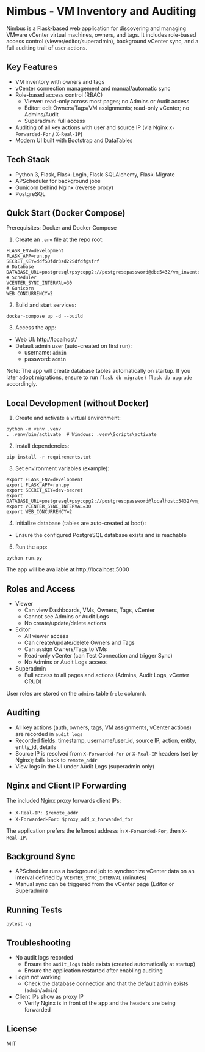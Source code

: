 Nimbus - VM Inventory and Auditing
=================================

Nimbus is a Flask-based web application for discovering and managing VMware vCenter virtual machines, owners, and tags. It includes role-based access control (viewer/editor/superadmin), background vCenter sync, and a full auditing trail of user actions.

Key Features
------------
- VM inventory with owners and tags
- vCenter connection management and manual/automatic sync
- Role-based access control (RBAC)
  - Viewer: read-only across most pages; no Admins or Audit access
  - Editor: edit Owners/Tags/VM assignments; read-only vCenter; no Admins/Audit
  - Superadmin: full access
- Auditing of all key actions with user and source IP (via Nginx `X-Forwarded-For` / `X-Real-IP`)
- Modern UI built with Bootstrap and DataTables

Tech Stack
---------
- Python 3, Flask, Flask-Login, Flask-SQLAlchemy, Flask-Migrate
- APScheduler for background jobs
- Gunicorn behind Nginx (reverse proxy)
- PostgreSQL

Quick Start (Docker Compose)
---------------------------
Prerequisites: Docker and Docker Compose

1) Create an `.env` file at the repo root:

```
FLASK_ENV=development
FLASK_APP=run.py
SECRET_KEY=ddfSDfdr3sd22Sdfdf@sfrf
# Database
DATABASE_URL=postgresql+psycopg2://postgres:password@db:5432/vm_inventory
# Scheduler
VCENTER_SYNC_INTERVAL=30
# Gunicorn
WEB_CONCURRENCY=2
```

2) Build and start services:

```
docker-compose up -d --build
```

3) Access the app:
- Web UI: http://localhost/
- Default admin user (auto-created on first run):
  - username: `admin`
  - password: `admin`

Note: The app will create database tables automatically on startup. If you later adopt migrations, ensure to run `flask db migrate` / `flask db upgrade` accordingly.

Local Development (without Docker)
----------------------------------
1) Create and activate a virtual environment:
```
python -m venv .venv
. .venv/bin/activate  # Windows: .venv\Scripts\activate
```

2) Install dependencies:
```
pip install -r requirements.txt
```

3) Set environment variables (example):
```
export FLASK_ENV=development
export FLASK_APP=run.py
export SECRET_KEY=dev-secret
export DATABASE_URL=postgresql+psycopg2://postgres:password@localhost:5432/vm_inventory
export VCENTER_SYNC_INTERVAL=30
export WEB_CONCURRENCY=2
```

4) Initialize database (tables are auto-created at boot):
- Ensure the configured PostgreSQL database exists and is reachable

5) Run the app:
```
python run.py
```
The app will be available at http://localhost:5000

Roles and Access
----------------
- Viewer
  - Can view Dashboards, VMs, Owners, Tags, vCenter
  - Cannot see Admins or Audit Logs
  - No create/update/delete actions
- Editor
  - All viewer access
  - Can create/update/delete Owners and Tags
  - Can assign Owners/Tags to VMs
  - Read-only vCenter (can Test Connection and trigger Sync)
  - No Admins or Audit Logs access
- Superadmin
  - Full access to all pages and actions (Admins, Audit Logs, vCenter CRUD)

User roles are stored on the `admins` table (`role` column).

Auditing
--------
- All key actions (auth, owners, tags, VM assignments, vCenter actions) are recorded in `audit_logs`
- Recorded fields: timestamp, username/user_id, source IP, action, entity, entity_id, details
- Source IP is resolved from `X-Forwarded-For` or `X-Real-IP` headers (set by Nginx); falls back to `remote_addr`
- View logs in the UI under Audit Logs (superadmin only)

Nginx and Client IP Forwarding
------------------------------
The included Nginx proxy forwards client IPs:
- `X-Real-IP: $remote_addr`
- `X-Forwarded-For: $proxy_add_x_forwarded_for`

The application prefers the leftmost address in `X-Forwarded-For`, then `X-Real-IP`.

Background Sync
---------------
- APScheduler runs a background job to synchronize vCenter data on an interval defined by `VCENTER_SYNC_INTERVAL` (minutes)
- Manual sync can be triggered from the vCenter page (Editor or Superadmin)

Running Tests
-------------
```
pytest -q
```

Troubleshooting
---------------
- No audit logs recorded
  - Ensure the `audit_logs` table exists (created automatically at startup)
  - Ensure the application restarted after enabling auditing
- Login not working
  - Check the database connection and that the default admin exists (`admin`/`admin`)
- Client IPs show as proxy IP
  - Verify Nginx is in front of the app and the headers are being forwarded

License
-------
MIT


